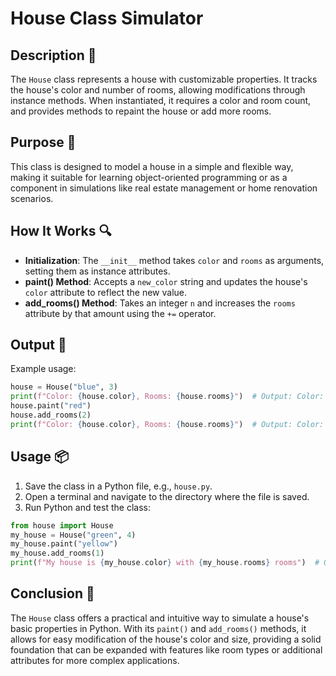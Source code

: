 # House Class Simulator

## Description 📝

The `House` class represents a house with customizable properties.
It tracks the house's color and number of rooms, allowing modifications through instance methods.
When instantiated, it requires a color and room count, and provides methods to repaint the house or add more rooms.

## Purpose 🎯

This class is designed to model a house in a simple and flexible way, making it suitable for learning object-oriented programming or as a component in simulations like real estate management or home renovation scenarios.

## How It Works 🔍

-   **Initialization**: The `__init__` method takes `color` and `rooms` as arguments, setting them as instance attributes.
-   **paint() Method**: Accepts a `new_color` string and updates the house's `color` attribute to reflect the new value.
-   **add_rooms() Method**: Takes an integer `n` and increases the `rooms` attribute by that amount using the `+=` operator.

## Output 📜

Example usage:

```python
house = House("blue", 3)
print(f"Color: {house.color}, Rooms: {house.rooms}")  # Output: Color: blue, Rooms: 3
house.paint("red")
house.add_rooms(2)
print(f"Color: {house.color}, Rooms: {house.rooms}")  # Output: Color: red, Rooms: 5
```

## Usage 📦

1. Save the class in a Python file, e.g., `house.py`.
2. Open a terminal and navigate to the directory where the file is saved.
3. Run Python and test the class:

```python
from house import House
my_house = House("green", 4)
my_house.paint("yellow")
my_house.add_rooms(1)
print(f"My house is {my_house.color} with {my_house.rooms} rooms")  # Output: My house is yellow with 5 rooms
```

## Conclusion 🚀

The `House` class offers a practical and intuitive way to simulate a house's basic properties in Python.
With its `paint()` and `add_rooms()` methods, it allows for easy modification of the house's color and size, providing a solid foundation that can be expanded with features like room types or additional attributes for more complex applications.
